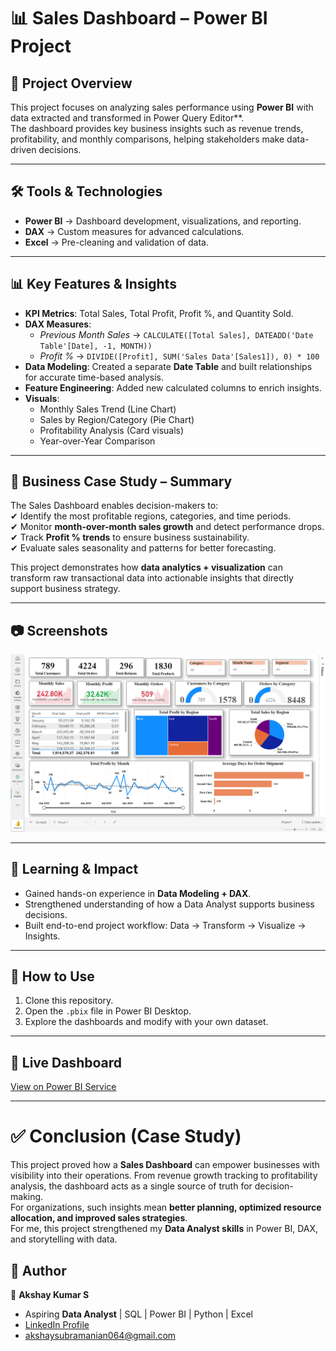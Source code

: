 # 📊 Sales Dashboard – Power BI Project

## 📌 Project Overview
This project focuses on analyzing sales performance using **Power BI** with data extracted and transformed in Power Query Editor**.  
The dashboard provides key business insights such as revenue trends, profitability, and monthly comparisons, helping stakeholders make data-driven decisions.

---

## 🛠 Tools & Technologies  
- **Power BI** → Dashboard development, visualizations, and reporting.  
- **DAX** → Custom measures for advanced calculations.  
- **Excel** → Pre-cleaning and validation of data.  

---

## 📊 Key Features & Insights
- **KPI Metrics**: Total Sales, Total Profit, Profit %, and Quantity Sold.  
- **DAX Measures**:  
  - *Previous Month Sales* → `CALCULATE([Total Sales], DATEADD('Date Table'[Date], -1, MONTH))`  
  - *Profit %* → `DIVIDE([Profit], SUM('Sales Data'[Sales1]), 0) * 100`  
- **Data Modeling**: Created a separate **Date Table** and built relationships for accurate time-based analysis.  
- **Feature Engineering**: Added new calculated columns to enrich insights.  
- **Visuals**:  
  - Monthly Sales Trend (Line Chart)  
  - Sales by Region/Category (Pie Chart)  
  - Profitability Analysis (Card visuals)  
  - Year-over-Year Comparison  

---

## 📌 Business Case Study – Summary
The Sales Dashboard enables decision-makers to:  
✔ Identify the most profitable regions, categories, and time periods.  
✔ Monitor **month-over-month sales growth** and detect performance drops.  
✔ Track **Profit % trends** to ensure business sustainability.  
✔ Evaluate sales seasonality and patterns for better forecasting.  

This project demonstrates how **data analytics + visualization** can transform raw transactional data into actionable insights that directly support business strategy.  

---

## 📷 Screenshots
![Analysis of Sales Data](Screenshot/Screenshot.png)

---

## 🚀 Learning & Impact
- Gained hands-on experience in **Data Modeling + DAX**.  
- Strengthened understanding of how a Data Analyst supports business decisions.  
- Built end-to-end project workflow: Data → Transform → Visualize → Insights.  

---

## 📌 How to Use
1. Clone this repository.  
2. Open the `.pbix` file in Power BI Desktop.  
3. Explore the dashboards and modify with your own dataset.  

---

## 🔗 Live Dashboard
[View on Power BI Service](https://app.powerbi.com/groups/4db971b5-501c-46e3-898a-1fa1a293fb1b/reports/f5eb12b2-fa2c-4a1f-81ce-6e6d0ab94d07?ctid=42c2c4a4-7211-4a04-a598-a27d5ab32681&pbi_source=linkShare)

---

# ✅ Conclusion (Case Study)
This project proved how a **Sales Dashboard** can empower businesses with visibility into their operations. From revenue growth tracking to profitability analysis, the dashboard acts as a single source of truth for decision-making.  
For organizations, such insights mean **better planning, optimized resource allocation, and improved sales strategies**.  
For me, this project strengthened my **Data Analyst skills** in Power BI, DAX, and storytelling with data.  

## 📌 Author  
👤 **Akshay Kumar S**  
- Aspiring **Data Analyst** | SQL | Power BI | Python | Excel  
- [LinkedIn Profile](www.linkedin.com/in/akshay-kumar-212002ak)  
- akshaysubramanian064@gmail.com  
